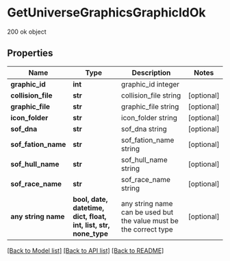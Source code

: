 # GetUniverseGraphicsGraphicIdOk

200 ok object

## Properties
Name | Type | Description | Notes
------------ | ------------- | ------------- | -------------
**graphic_id** | **int** | graphic_id integer | 
**collision_file** | **str** | collision_file string | [optional] 
**graphic_file** | **str** | graphic_file string | [optional] 
**icon_folder** | **str** | icon_folder string | [optional] 
**sof_dna** | **str** | sof_dna string | [optional] 
**sof_fation_name** | **str** | sof_fation_name string | [optional] 
**sof_hull_name** | **str** | sof_hull_name string | [optional] 
**sof_race_name** | **str** | sof_race_name string | [optional] 
**any string name** | **bool, date, datetime, dict, float, int, list, str, none_type** | any string name can be used but the value must be the correct type | [optional]

[[Back to Model list]](../README.md#documentation-for-models) [[Back to API list]](../README.md#documentation-for-api-endpoints) [[Back to README]](../README.md)


